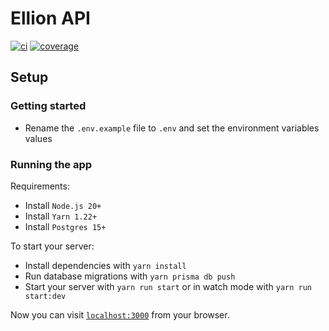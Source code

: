 # Ellion API

[![ci](https://github.com/deolivtiago/ellion-api/actions/workflows/ci.yml/badge.svg)](https://github.com/deolivtiago/ellion-api/actions/workflows/ci.yml)
[![coverage](https://coveralls.io/repos/github/deolivtiago/ellion-api/badge.svg)](https://coveralls.io/github/deolivtiago/ellion-api)

## Setup

### Getting started

- Rename the `.env.example` file to `.env` and set the environment variables values

### Running the app

Requirements:

- Install `Node.js 20+`
- Install `Yarn 1.22+`
- Install `Postgres 15+`

To start your server:

- Install dependencies with `yarn install`
- Run database migrations with `yarn prisma db push`
- Start your server with `yarn run start` or in watch mode with `yarn run start:dev`

Now you can visit [`localhost:3000`](http://localhost:3000) from your browser.
